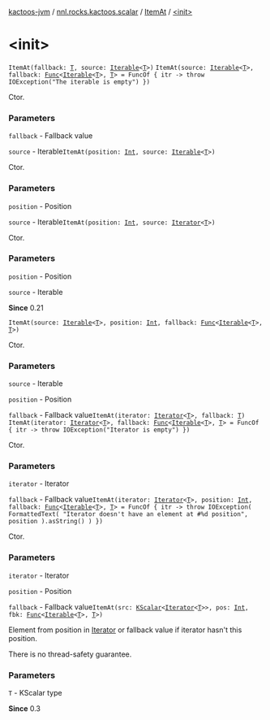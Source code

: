 [kactoos-jvm](../../index.md) / [nnl.rocks.kactoos.scalar](../index.md) / [ItemAt](index.md) / [&lt;init&gt;](./-init-.md)

# &lt;init&gt;

`ItemAt(fallback: `[`T`](index.md#T)`, source: `[`Iterable`](https://kotlinlang.org/api/latest/jvm/stdlib/kotlin.collections/-iterable/index.html)`<`[`T`](index.md#T)`>)`
`ItemAt(source: `[`Iterable`](https://kotlinlang.org/api/latest/jvm/stdlib/kotlin.collections/-iterable/index.html)`<`[`T`](index.md#T)`>, fallback: `[`Func`](../../nnl.rocks.kactoos/-func/index.md)`<`[`Iterable`](https://kotlinlang.org/api/latest/jvm/stdlib/kotlin.collections/-iterable/index.html)`<`[`T`](index.md#T)`>, `[`T`](index.md#T)`> = FuncOf { itr -> throw IOException("The iterable is empty") })`

Ctor.

### Parameters

`fallback` - Fallback value

`source` - Iterable`ItemAt(position: `[`Int`](https://kotlinlang.org/api/latest/jvm/stdlib/kotlin/-int/index.html)`, source: `[`Iterable`](https://kotlinlang.org/api/latest/jvm/stdlib/kotlin.collections/-iterable/index.html)`<`[`T`](index.md#T)`>)`

Ctor.

### Parameters

`position` - Position

`source` - Iterable`ItemAt(position: `[`Int`](https://kotlinlang.org/api/latest/jvm/stdlib/kotlin/-int/index.html)`, source: `[`Iterator`](https://kotlinlang.org/api/latest/jvm/stdlib/kotlin.collections/-iterator/index.html)`<`[`T`](index.md#T)`>)`

Ctor.

### Parameters

`position` - Position

`source` - Iterable

**Since**
0.21

`ItemAt(source: `[`Iterable`](https://kotlinlang.org/api/latest/jvm/stdlib/kotlin.collections/-iterable/index.html)`<`[`T`](index.md#T)`>, position: `[`Int`](https://kotlinlang.org/api/latest/jvm/stdlib/kotlin/-int/index.html)`, fallback: `[`Func`](../../nnl.rocks.kactoos/-func/index.md)`<`[`Iterable`](https://kotlinlang.org/api/latest/jvm/stdlib/kotlin.collections/-iterable/index.html)`<`[`T`](index.md#T)`>, `[`T`](index.md#T)`>)`

Ctor.

### Parameters

`source` - Iterable

`position` - Position

`fallback` - Fallback value`ItemAt(iterator: `[`Iterator`](https://kotlinlang.org/api/latest/jvm/stdlib/kotlin.collections/-iterator/index.html)`<`[`T`](index.md#T)`>, fallback: `[`T`](index.md#T)`)`
`ItemAt(iterator: `[`Iterator`](https://kotlinlang.org/api/latest/jvm/stdlib/kotlin.collections/-iterator/index.html)`<`[`T`](index.md#T)`>, fallback: `[`Func`](../../nnl.rocks.kactoos/-func/index.md)`<`[`Iterable`](https://kotlinlang.org/api/latest/jvm/stdlib/kotlin.collections/-iterable/index.html)`<`[`T`](index.md#T)`>, `[`T`](index.md#T)`> = FuncOf { itr -> throw IOException("Iterator is empty") })`

Ctor.

### Parameters

`iterator` - Iterator

`fallback` - Fallback value`ItemAt(iterator: `[`Iterator`](https://kotlinlang.org/api/latest/jvm/stdlib/kotlin.collections/-iterator/index.html)`<`[`T`](index.md#T)`>, position: `[`Int`](https://kotlinlang.org/api/latest/jvm/stdlib/kotlin/-int/index.html)`, fallback: `[`Func`](../../nnl.rocks.kactoos/-func/index.md)`<`[`Iterable`](https://kotlinlang.org/api/latest/jvm/stdlib/kotlin.collections/-iterable/index.html)`<`[`T`](index.md#T)`>, `[`T`](index.md#T)`> = FuncOf { itr ->
            throw IOException(
                FormattedText(
                    "Iterator doesn't have an element at #%d position",
                    position
                ).asString()
            )
        })`

Ctor.

### Parameters

`iterator` - Iterator

`position` - Position

`fallback` - Fallback value`ItemAt(src: `[`KScalar`](../../nnl.rocks.kactoos/-k-scalar.md)`<`[`Iterator`](https://kotlinlang.org/api/latest/jvm/stdlib/kotlin.collections/-iterator/index.html)`<`[`T`](index.md#T)`>>, pos: `[`Int`](https://kotlinlang.org/api/latest/jvm/stdlib/kotlin/-int/index.html)`, fbk: `[`Func`](../../nnl.rocks.kactoos/-func/index.md)`<`[`Iterable`](https://kotlinlang.org/api/latest/jvm/stdlib/kotlin.collections/-iterable/index.html)`<`[`T`](index.md#T)`>, `[`T`](index.md#T)`>)`

Element from position in [Iterator](https://kotlinlang.org/api/latest/jvm/stdlib/kotlin.collections/-iterator/index.html)
or fallback value if iterator hasn't this position.

There is no thread-safety guarantee.

### Parameters

`T` - KScalar type

**Since**
0.3

